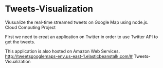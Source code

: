 # Tweets-Visualization

Viusualize the real-time streamed tweets on Google Map using node.js. 
Cloud Computing Project

First we need to creat an application on Twitter in order to use Twitter API to get the tweets.

This application is also hosted on Amazon Web Services.
http://tweetsgooglemaps-env.us-east-1.elasticbeanstalk.com/# Tweets-Visualization
